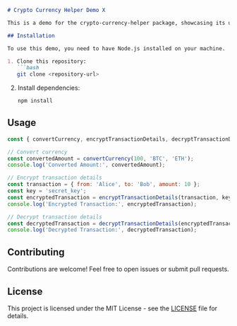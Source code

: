 ```markdown
# Crypto Currency Helper Demo X

This is a demo for the crypto-currency-helper package, showcasing its usage for currency conversion and transaction encryption/decryption.

## Installation

To use this demo, you need to have Node.js installed on your machine.

1. Clone this repository:
   ```bash
   git clone <repository-url>
   ```

2. Install dependencies:
   ```bash
   npm install
   ```

## Usage

```javascript
const { convertCurrency, encryptTransactionDetails, decryptTransactionDetails } = require('crypto-currency-helper');

// Convert currency
const convertedAmount = convertCurrency(100, 'BTC', 'ETH');
console.log('Converted Amount:', convertedAmount);

// Encrypt transaction details
const transaction = { from: 'Alice', to: 'Bob', amount: 10 };
const key = 'secret_key';
const encryptedTransaction = encryptTransactionDetails(transaction, key);
console.log('Encrypted Transaction:', encryptedTransaction);

// Decrypt transaction details
const decryptedTransaction = decryptTransactionDetails(encryptedTransaction, key);
console.log('Decrypted Transaction:', decryptedTransaction);
```

## Contributing

Contributions are welcome! Feel free to open issues or submit pull requests.

## License

This project is licensed under the MIT License - see the [LICENSE](LICENSE) file for details.
```